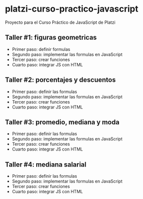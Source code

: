 # platzi-curso-practico-javascript

Proyecto para el Curso Práctico de JavaScript de Platzi

## Taller #1: figuras geometricas

- Primer paso: definir formulas
- Segundo paso: implementar las formulas en JavaScript
- Tercer paso: crear funciones
- Cuarto paso: integrar JS con HTML

## Taller #2: porcentajes y descuentos

- Primer paso: definir las formulas
- Segundo paso: implementar las formulas en JavaScript
- Tercer paso: crear funciones
- Cuarto paso: integrar JS con HTML

## Taller #3: promedio, mediana y moda

- Primer paso: definir las formulas
- Segundo paso: implementar las formulas en JavaScript
- Tercer paso: crear funciones
- Cuarto paso: integrar JS con HTML

## Taller #4: mediana salarial

- Primer paso: definir las formulas
- Segundo paso: implementar las formulas en JavaScript
- Tercer paso: crear funciones
- Cuarto paso: integrar JS con HTML